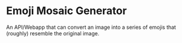 # Emoji Mosaic Generator

An API/Webapp that can convert an image into a series of emojis that (roughly) resemble the original image.
